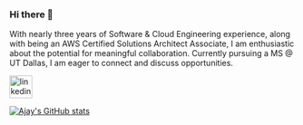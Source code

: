 ### Hi there 👋

With nearly three years of Software & Cloud Engineering experience, along with being an AWS Certified Solutions Architect Associate, I am enthusiastic about the potential for meaningful collaboration. Currently pursuing a MS @ UT Dallas, I am eager to connect and discuss opportunities.

[<img src='https://cdn.jsdelivr.net/npm/simple-icons@3.0.1/icons/linkedin.svg' alt='linkedin' height='40'>](https://www.linkedin.com/in/ajaykaarthic/)  

[![Ajay's GitHub stats](https://github-readme-stats.vercel.app/api?username=ajaykaarthic&show_icons=true&theme=transparent)](https://github.com/anuraghazra/github-readme-stats)

<!--
**ajaykaarthic/ajaykaarthic** is a ✨ _special_ ✨ repository because its `README.md` (this file) appears on your GitHub profile.

Here are some ideas to get you started:

- 🔭 I’m currently working on ...
- 🌱 I’m currently learning Flutter
- 👯 I’m looking to collaborate on ...
- 🤔 I’m looking for help with ...
- 💬 Ask me about ...
- 📫 How to reach me: ...
- 😄 Pronouns: ...
- ⚡ Fun fact: ...
-->
